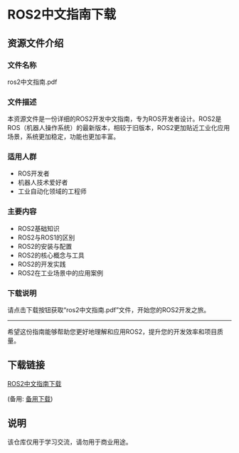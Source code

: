# ROS2中文指南下载

## 资源文件介绍

### 文件名称
ros2中文指南.pdf

### 文件描述
本资源文件是一份详细的ROS2开发中文指南，专为ROS开发者设计。ROS2是ROS（机器人操作系统）的最新版本，相较于旧版本，ROS2更加贴近工业化应用场景，系统更加稳定，功能也更加丰富。

### 适用人群
- ROS开发者
- 机器人技术爱好者
- 工业自动化领域的工程师

### 主要内容
- ROS2基础知识
- ROS2与ROS1的区别
- ROS2的安装与配置
- ROS2的核心概念与工具
- ROS2的开发实践
- ROS2在工业场景中的应用案例

### 下载说明
请点击下载按钮获取“ros2中文指南.pdf”文件，开始您的ROS2开发之旅。

---

希望这份指南能够帮助您更好地理解和应用ROS2，提升您的开发效率和项目质量。

## 下载链接
[ROS2中文指南下载](https://pan.quark.cn/s/3e095bf577bc) 

(备用: [备用下载](https://pan.baidu.com/s/1Vux7I_TBKv7HkiD6U3FZHw?pwd=1234))

## 说明

该仓库仅用于学习交流，请勿用于商业用途。
